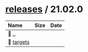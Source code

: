 ---
---

# [releases](/releases/) / 21.02.0


| Name | Size | Date |
|:---|---:|---|
| 📁 [..](../) | | |
| 📁 [targets](targets) | | |

